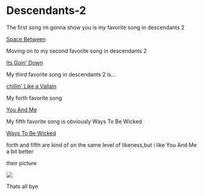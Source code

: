 # Descendants-2
<!DOCTYPE html>
<html><body>
<p>The first song im gonna show you is my favorite song in descendants 2</p>
<p><a href=https://www.youtube.com/watch?vNalipNz4e3g>Space Between</a></p>
<p>Moving on to my second favorite song in descendants 2</p>
<p><a href=https://www.youtube.com/watch?v4Vv-zcAoer8>Its Goin' Down</a></p>
<p>My third favorite song in descendants 2 is...</p>
<p><a href=https://www.youtube.com/watch?vtSDcbucrWmw>chillin' Like a Vallain</a></p>
<p>My forth favorite song</p>
<p><a href=https://www.youtube.com/watch?vQ0kuJ3lPnPY>You And Me</a></p>
<p>My fifth favorite song is obviously Ways To Be Wicked</p>
<p><a href=https://www.youtube.com/watch?vlX6g_cm2rM4>Ways To Be Wicked</a></p>
<p>forth and fifth are kind of on the same level of likeness,but i like You And Me a bit better</p>
<p>their picture</p>
<p><img src=http://www.heyuguys.com/images/2017/05/Descendents-2-Group.jpg></p>
<p>Thats all bye</p>
</body>
</html>
